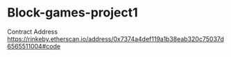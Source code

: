 # Block-games-project1
Contract Address
https://rinkeby.etherscan.io/address/0x7374a4def119a1b38eab320c75037d6565511004#code
